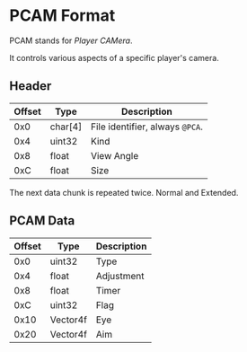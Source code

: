 # PCAM Format

PCAM stands for *Player CAMera*.

It controls various aspects of a specific player's camera.

## Header
| Offset | Type  | Description
|--------|-------|------------
| 0x0     | char[4]   | File identifier, always `@PCA`.
| 0x4     | uint32  | Kind
| 0x8     | float  | View Angle
| 0xC     | float  | Size

The next data chunk is repeated twice. Normal and Extended.

## PCAM Data
| Offset | Type  | Description
|--------|-------|------------
| 0x0     | uint32   | Type
| 0x4     | float   | Adjustment
| 0x8     | float   | Timer
| 0xC     | uint32   | Flag
| 0x10     | Vector4f   | Eye
| 0x20     | Vector4f   | Aim

